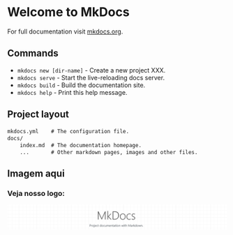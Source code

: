 # Welcome to MkDocs

For full documentation visit [mkdocs.org](https://mkdocs.org).

## Commands

* `mkdocs new [dir-name]` - Create a new project XXX.
* `mkdocs serve` - Start the live-reloading docs server.
* `mkdocs build` - Build the documentation site.
* `mkdocs help` - Print this help message.

## Project layout

    mkdocs.yml    # The configuration file.
    docs/
        index.md  # The documentation homepage.
        ...       # Other markdown pages, images and other files.

## Imagem aqui

<h3>Veja nosso logo:</h3>

<img src="imagens/mkdocs.png" alt="Logo">
